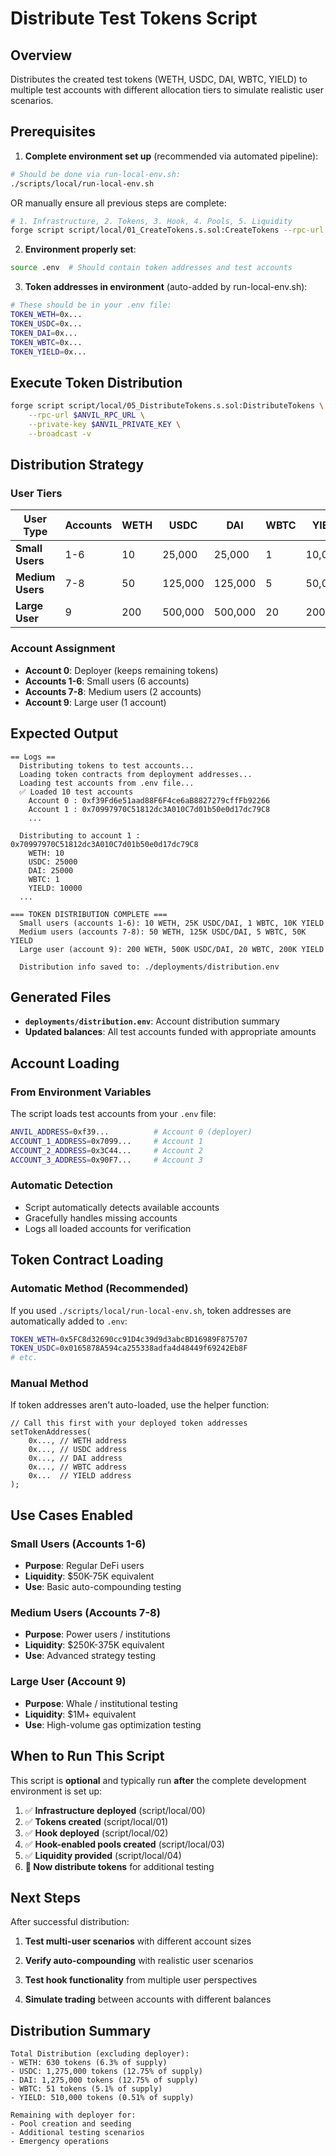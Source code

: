 # Distribute Test Tokens Script

## Overview
Distributes the created test tokens (WETH, USDC, DAI, WBTC, YIELD) to multiple test accounts with different allocation tiers to simulate realistic user scenarios.

## Prerequisites

1. **Complete environment set up** (recommended via automated pipeline):
```bash
# Should be done via run-local-env.sh:
./scripts/local/run-local-env.sh
```

OR manually ensure all previous steps are complete:
```bash
# 1. Infrastructure, 2. Tokens, 3. Hook, 4. Pools, 5. Liquidity
forge script script/local/01_CreateTokens.s.sol:CreateTokens --rpc-url $ANVIL_RPC_URL --private-key $ANVIL_PRIVATE_KEY --broadcast -v
```

2. **Environment properly set**:
```bash
source .env  # Should contain token addresses and test accounts
```

3. **Token addresses in environment** (auto-added by run-local-env.sh):
```bash
# These should be in your .env file:
TOKEN_WETH=0x...
TOKEN_USDC=0x...
TOKEN_DAI=0x...
TOKEN_WBTC=0x...
TOKEN_YIELD=0x...
```

## Execute Token Distribution

```bash
forge script script/local/05_DistributeTokens.s.sol:DistributeTokens \
    --rpc-url $ANVIL_RPC_URL \
    --private-key $ANVIL_PRIVATE_KEY \
    --broadcast -v
```

## Distribution Strategy

### User Tiers

| User Type | Accounts | WETH | USDC | DAI | WBTC | YIELD |
|-----------|----------|------|------|-----|------|-------|
| **Small Users** | 1-6 | 10 | 25,000 | 25,000 | 1 | 10,000 |
| **Medium Users** | 7-8 | 50 | 125,000 | 125,000 | 5 | 50,000 |
| **Large User** | 9 | 200 | 500,000 | 500,000 | 20 | 200,000 |

### Account Assignment
- **Account 0**: Deployer (keeps remaining tokens)
- **Accounts 1-6**: Small users (6 accounts)
- **Accounts 7-8**: Medium users (2 accounts)  
- **Account 9**: Large user (1 account)

## Expected Output

```
== Logs ==
  Distributing tokens to test accounts...
  Loading token contracts from deployment addresses...
  Loading test accounts from .env file...
  ✅ Loaded 10 test accounts
    Account 0 : 0xf39Fd6e51aad88F6F4ce6aB8827279cffFb92266
    Account 1 : 0x70997970C51812dc3A010C7d01b50e0d17dc79C8
    ...

  Distributing to account 1 : 0x70997970C51812dc3A010C7d01b50e0d17dc79C8
    WETH: 10
    USDC: 25000
    DAI: 25000
    WBTC: 1
    YIELD: 10000
  ...

=== TOKEN DISTRIBUTION COMPLETE ===
  Small users (accounts 1-6): 10 WETH, 25K USDC/DAI, 1 WBTC, 10K YIELD
  Medium users (accounts 7-8): 50 WETH, 125K USDC/DAI, 5 WBTC, 50K YIELD
  Large user (account 9): 200 WETH, 500K USDC/DAI, 20 WBTC, 200K YIELD

  Distribution info saved to: ./deployments/distribution.env
```

## Generated Files

- **`deployments/distribution.env`**: Account distribution summary
- **Updated balances**: All test accounts funded with appropriate amounts

## Account Loading

### From Environment Variables
The script loads test accounts from your `.env` file:
```bash
ANVIL_ADDRESS=0xf39...          # Account 0 (deployer)
ACCOUNT_1_ADDRESS=0x7099...     # Account 1
ACCOUNT_2_ADDRESS=0x3C44...     # Account 2
ACCOUNT_3_ADDRESS=0x90F7...     # Account 3
```

### Automatic Detection
- Script automatically detects available accounts
- Gracefully handles missing accounts
- Logs all loaded accounts for verification

## Token Contract Loading

### Automatic Method (Recommended)
If you used `./scripts/local/run-local-env.sh`, token addresses are automatically added to `.env`:
```bash
TOKEN_WETH=0x5FC8d32690cc91D4c39d9d3abcBD16989F875707
TOKEN_USDC=0x0165878A594ca255338adfa4d48449f69242Eb8F
# etc.
```

### Manual Method
If token addresses aren't auto-loaded, use the helper function:
```solidity
// Call this first with your deployed token addresses
setTokenAddresses(
    0x..., // WETH address
    0x..., // USDC address  
    0x..., // DAI address
    0x..., // WBTC address
    0x...  // YIELD address
);
```

## Use Cases Enabled

### Small Users (Accounts 1-6)
- **Purpose**: Regular DeFi users
- **Liquidity**: $50K-75K equivalent
- **Use**: Basic auto-compounding testing

### Medium Users (Accounts 7-8)  
- **Purpose**: Power users / institutions
- **Liquidity**: $250K-375K equivalent
- **Use**: Advanced strategy testing

### Large User (Account 9)
- **Purpose**: Whale / institutional testing
- **Liquidity**: $1M+ equivalent  
- **Use**: High-volume gas optimization testing

## When to Run This Script

This script is **optional** and typically run **after** the complete development environment is set up:

1. ✅ **Infrastructure deployed** (script/local/00)
2. ✅ **Tokens created** (script/local/01)
3. ✅ **Hook deployed** (script/local/02)
4. ✅ **Hook-enabled pools created** (script/local/03)
5. ✅ **Liquidity provided** (script/local/04)
6. **🎯 Now distribute tokens** for additional testing

## Next Steps

After successful distribution:

1. **Test multi-user scenarios** with different account sizes

2. **Verify auto-compounding** with realistic user scenarios

3. **Test hook functionality** from multiple user perspectives

4. **Simulate trading** between accounts with different balances

## Distribution Summary

```
Total Distribution (excluding deployer):
- WETH: 630 tokens (6.3% of supply)
- USDC: 1,275,000 tokens (12.75% of supply)  
- DAI: 1,275,000 tokens (12.75% of supply)
- WBTC: 51 tokens (5.1% of supply)
- YIELD: 510,000 tokens (0.51% of supply)

Remaining with deployer for:
- Pool creation and seeding
- Additional testing scenarios
- Emergency operations
```
